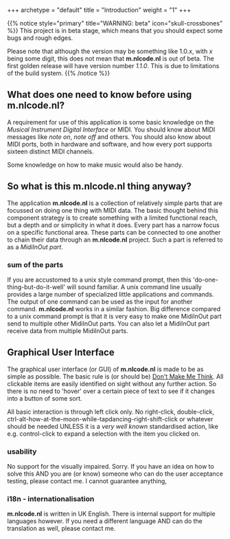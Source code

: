 +++
archetype = "default"
title = "Introduction"
weight = "1"
+++

{{% notice style="primary" title="WARNING: beta" icon="skull-crossbones" %}}
This project is in beta stage, which means that you should expect some bugs and rough edges.

Please note that although the version may be something like 1.0.*x*, with *x* being some digit,
this does not mean that **m.nlcode.nl** is out of beta. The first golden release will
have version number *1.1.0*. This is due to limitations of the build system.
{{% /notice %}}

## What does one need to know before using **m.nlcode.nl**?
A requirement for use of this application is some basic knowledge on the *Musical Instrument Digital
Interface* or MIDI. You should know about MIDI messages like *note on*, *note off* and others.
You should also know about MIDI ports, both in hardware and software, and how every port supports
sixteen distinct MIDI channels.

Some knowledge on how to make music would also be handy.

## So what is this **m.nlcode.nl** thing anyway? 
The application **m.nlcode.nl** is a collection of relatively simple parts that are focussed on doing 
one thing with MIDI data. The basic thought behind this component strategy is to create something
with a limited functional reach, but a depth and or simplicity in what it does. Every part has a
narrow focus on a specific functional area. These parts can be connected to one another to chain
their data through an **m.nlcode.nl** project. Such a part is referred to as a *MidiInOut part*.
 
### sum of the parts
If you are accustomed to a unix style command prompt, then this 'do-one-thing-but-do-it-well' will
sound familiar. A unix command line usually provides a large number of specialized little
applications and commands. The output of one command can be used as the input for another command.
**m.nlcode.nl** works in a similar fashion. Big difference compared to a unix command prompt is that
it is very easy to make one MidiInOut part send to multiple other MidiInOut parts. You can also let
a MidiInOut part receive data from multiple MidiInOut parts.

## Graphical User Interface
The graphical user interface (or GUI) of **m.nlcode.nl** is made to be as simple as possible. The basic
rule is (or should be) [Don't Make Me Think](https://en.wikipedia.org/wiki/Don%27t_Make_Me_Think 
"Wikipedia article on the book written by Steve Krug").
All clickable items are easily identified on sight without any further action. So there is no need
to 'hover' over a certain piece of text to see if it changes into a button of some sort.

All basic interaction is through left click only. No right-click, double-click, 
ctrl-alt-how-at-the-moon-while-tapdancing-right-shift-click
or whatever should be needed UNLESS it is a *very well known* standardised action, like e.g. control-click
to expand a selection with the item you clicked on.

### usability
No support for the visually impaired. Sorry. If you have an idea on how to solve this AND you are (or
know) someone who can do the user acceptance testing, please contact me. I cannot guarantee anything,

### i18n - internationalisation
**m.nlcode.nl** is written in UK English. There is internal support for multiple languages however. If
you need a different language AND can do the translation as well, please contact me.
